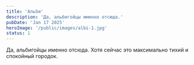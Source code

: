 ```yaml
---
title: 'Альби'
description: 'Да, альбигойцы именно отсюда.'
pubDate: 'Jan 17 2025'
heroImage: '/public/images/albi-1.jpg'
status: 1
---
```


Да, альбигойцы именно отсюда. Хотя сейчас это максимально тихий и спокойный городок.
